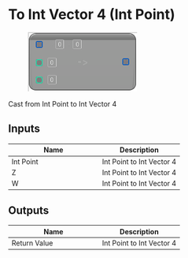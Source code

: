 # To Int Vector 4 (Int Point)

<div align="left" data-full-width="false">

<figure><img src="../../../../api/Math/Conversions/To_Int_Vector_4_(Int_Point).png" alt=""><figcaption></figcaption></figure>

</div>

Cast from Int Point to Int Vector 4

## Inputs

<table><thead><tr><th width="170">Name</th><th>Description</th></tr></thead><tbody><tr><td>Int Point</td><td>Int Point to Int Vector 4</td></tr><tr><td>Z</td><td>Int Point to Int Vector 4</td></tr><tr><td>W</td><td>Int Point to Int Vector 4</td></tr></tbody></table>

## Outputs

<table><thead><tr><th width="170">Name</th><th>Description</th></tr></thead><tbody><tr><td>Return Value</td><td>Int Point to Int Vector 4</td></tr></tbody></table>
